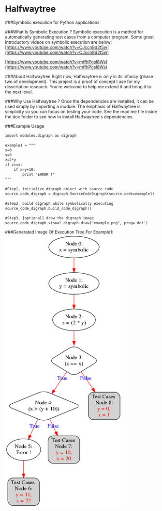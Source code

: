 Halfwaytree
===========

###Symbolic execution for Python applications

###What Is Symbolic Execution ?
    Symbolic execution is a method for automatically generating test 
    cases from a computer program. Some great introductory videos 
    on symbolic execution are below:
[https://www.youtube.com/watch?v=CJccn9d2t5w](https://www.youtube.com/watch?v=CJccn9d2t5w)

[https://www.youtube.com/watch?v=mffhPgsl8Ws](https://www.youtube.com/watch?v=mffhPgsl8Ws)

###About Halfwaytree
    Right now, Halfwaytree is only in its infancy (phase two of development). 
    This project is a proof of concept I use for my dissertation research. 
    You're welcome to help me extend it and bring it to the next level.

###Why Use Halfwaytree ?
    Once the dependencies are installed, it can be used simply by importing 
    a module. The emphasis of Halfwaytree is simplicity so you can focus on 
    testing your code. See the read me file inside the doc folder to see 
    how to install Halfwaytree's dependencies.

###Example Usage

```
import modules.digraph as digraph

example1 = """
x=0
y=0
z=2*y
if z==x:
    if x>y+10:
        print "ERROR !"
"""

#Step1, initialize digraph object with source code
source_code_digraph = digraph.SourceCodeDigraph(source_code=example1)

#Step2, build digraph while symbolically executing
source_code_digraph.build_code_digraph()

#Step3, [optional] draw the digraph image
source_code_digraph.visual_digraph.draw("example.png", prog='dot')
```
###Generated Image Of Execution Tree For Example1:
![image generated with Halfwaytree](https://raw.githubusercontent.com/sudouser2010/halfwaytree/master/tests/source-code-tests-images/example1.png "image generated with Halfwaytree") 
